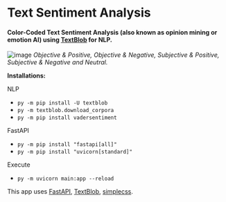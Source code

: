 # Text Sentiment Analysis

#### Color-Coded Text Sentiment Analysis (also known as opinion mining or emotion AI) using [TextBlob](https://textblob.readthedocs.io/en/dev/) for NLP.

![image](https://github.com/J43fura/Text-Sentiment-Analysis/assets/73950268/71348abf-d892-41dc-80ab-633cc7289dcf)
_Objective & Positive, Objective & Negative, Subjective & Positive, Subjective & Negative and Neutral._

**Installations:**

NLP

- `py -m pip install -U textblob`
- `py -m textblob.download_corpora`
- `py -m pip install vadersentiment`

FastAPI

- `py -m pip install "fastapi[all]"`
- `py -m pip install "uvicorn[standard]"`

Execute

- `py -m uvicorn main:app --reload`

This app uses [FastAPI](https://fastapi.tiangolo.com/lo/), [TextBlob](https://textblob.readthedocs.io/en/dev/), [simplecss](https://simplecss.org/).
